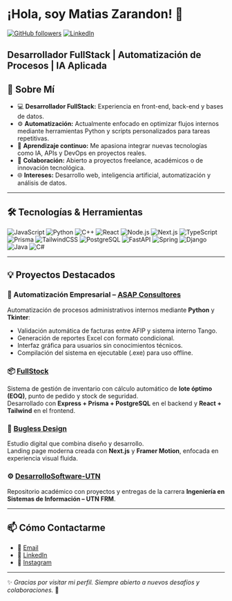 # ¡Hola, soy Matias Zarandon! 👋  

[![GitHub followers](https://img.shields.io/github/followers/TuteSeta?label=Followers&style=social)](https://github.com/TuteSeta)
[![LinkedIn](https://img.shields.io/badge/LinkedIn-Connect-blue)](https://www.linkedin.com/in/matias-zarandon-0307b534a/)

**Desarrollador FullStack | Automatización de Procesos | IA Aplicada**
---

## 🚀 Sobre Mí

- 💻 **Desarrollador FullStack:** Experiencia en front-end, back-end y bases de datos.  
- ⚙️ **Automatización:** Actualmente enfocado en optimizar flujos internos mediante herramientas Python y scripts personalizados para tareas repetitivas.  
- 🧠 **Aprendizaje continuo:** Me apasiona integrar nuevas tecnologías como IA, APIs y DevOps en proyectos reales.  
- 🤝 **Colaboración:** Abierto a proyectos freelance, académicos o de innovación tecnológica.  
- 🌐 **Intereses:** Desarrollo web, inteligencia artificial, automatización y análisis de datos.

---

## 🛠️ Tecnologías & Herramientas

![JavaScript](https://img.shields.io/badge/JavaScript-F7DF1E?logo=javascript&logoColor=black)
![Python](https://img.shields.io/badge/Python-3776AB?logo=python&logoColor=white)
![C++](https://img.shields.io/badge/C++-00599C?logo=c%2B%2B&logoColor=white)
![React](https://img.shields.io/badge/React-20232A?logo=react&logoColor=61DAFB)
![Node.js](https://img.shields.io/badge/Node.js-339933?logo=node.js&logoColor=white)
![Next.js](https://img.shields.io/badge/Next.js-000000?logo=next.js&logoColor=white)
![TypeScript](https://img.shields.io/badge/TypeScript-3178C6?logo=typescript&logoColor=white)
![Prisma](https://img.shields.io/badge/Prisma-2D3748?logo=prisma&logoColor=white)
![TailwindCSS](https://img.shields.io/badge/Tailwind_CSS-38B2AC?logo=tailwind-css&logoColor=white)
![PostgreSQL](https://img.shields.io/badge/PostgreSQL-316192?logo=postgresql&logoColor=white)
![FastAPI](https://img.shields.io/badge/FastAPI-009688?logo=fastapi&logoColor=white)
![Spring](https://img.shields.io/badge/Spring-6DB33F?logo=spring&logoColor=white)
![Django](https://img.shields.io/badge/Django-092E20?logo=django&logoColor=white)
![Java](https://img.shields.io/badge/Java-007396?logo=java&logoColor=white)
![C#](https://img.shields.io/badge/C%23-239120?logo=c-sharp&logoColor=white)

---

## 💡 Proyectos Destacados

### 🔧 Automatización Empresarial – [ASAP Consultores](https://www.asapconsultores.com.ar)
Automatización de procesos administrativos internos mediante **Python** y **Tkinter**:  
- Validación automática de facturas entre AFIP y sistema interno Tango.  
- Generación de reportes Excel con formato condicional.  
- Interfaz gráfica para usuarios sin conocimientos técnicos.  
- Compilación del sistema en ejecutable (.exe) para uso offline.  

### 📦 [FullStock](https://github.com/TuteSeta/FullStockBack)
Sistema de gestión de inventario con cálculo automático de **lote óptimo (EOQ)**, punto de pedido y stock de seguridad.  
Desarrollado con **Express + Prisma + PostgreSQL** en el backend y **React + Tailwind** en el frontend.  

### 🎨 [Bugless Design](https://bugs-less-design.vercel.app)
Estudio digital que combina diseño y desarrollo.  
Landing page moderna creada con **Next.js** y **Framer Motion**, enfocada en experiencia visual fluida.  

### ⚙️ [DesarrolloSoftware-UTN](https://github.com/TuteSeta/DesarrolloSoftware-UTN)
Repositorio académico con proyectos y entregas de la carrera **Ingeniería en Sistemas de Información – UTN FRM**.  

---

## 📫 Cómo Contactarme

- 📧 [Email](mailto:matiasjzarandon@gmail.com)
- 🔗 [LinkedIn](https://www.linkedin.com/in/matias-zarandon-0307b534a/)
- 📸 [Instagram](https://www.instagram.com/tute_zarandon/)

---

✨ *Gracias por visitar mi perfil. Siempre abierto a nuevos desafíos y colaboraciones.* 🚀
